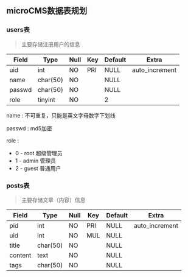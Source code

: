 ## microCMS数据表规划

### users表
> 主要存储注册用户的信息

| Field   | Type     | Null | Key | Default | Extra          |
|---------|----------|------|-----|---------|----------------|
| uid     | int      | NO   | PRI | NULL    | auto_increment |
| name    | char(50) | NO   |     | NULL    |                |
| passwd  | char(50) | NO   |     | NULL    |                |
| role    | tinyint  | NO   |     | 2    |                |

name : 不可重复，只能是英文字母数字下划线

passwd : md5加密

role :
 - 0 - root  超级管理员
 - 1 - admin 管理员
 - 2 - guest 普通用户
 
 
### posts表
> 主要存储文章（内容）信息

| Field   | Type     | Null | Key | Default | Extra          |
|---------|----------|------|-----|---------|----------------|
| pid     | int      | NO   | PRI | NULL    | auto_increment |
| uid     | int      | NO   | MUL | NULL    | 
| title   | char(50) | NO   |     | NULL    |                |
| content | text     | NO   |     | NULL    |                |
| tags    | char(50) | NO   |     | NULL    |                |
